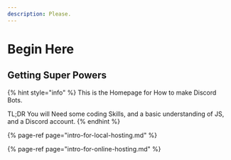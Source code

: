 ```yaml
---
description: Please.
---
```


# Begin Here

## Getting Super Powers

{% hint style="info" %}
This is the Homepage for How to make Discord Bots. 

TL;DR You will Need some coding Skills, and a basic understanding of JS, and a Discord account. 
{% endhint %}

{% page-ref page="intro-for-local-hosting.md" %}

{% page-ref page="intro-for-online-hosting.md" %}

